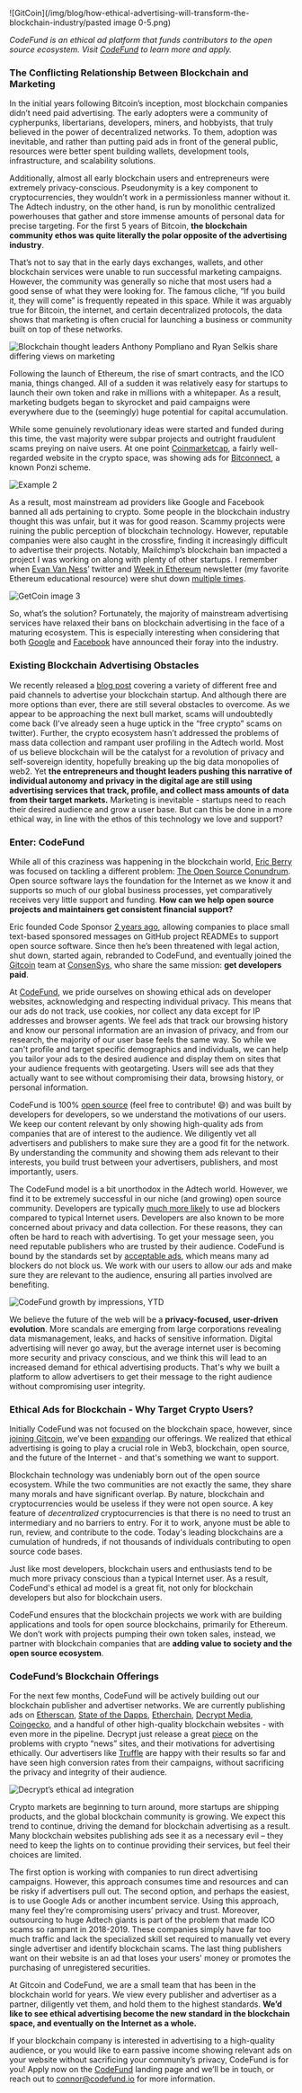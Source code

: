 ![GitCoin](/img/blog/how-ethical-advertising-will-transform-the-blockchain-industry/pasted image 0-5.png)

*CodeFund is an ethical ad platform that funds contributors to the open source ecosystem. Visit [CodeFund](https://codefund.io/) to learn more and apply.*

### The Conflicting Relationship Between Blockchain and Marketing
In the initial years following Bitcoin’s inception, most blockchain companies didn’t need paid advertising. The early adopters were a community of cypherpunks, libertarians, developers, miners, and hobbyists, that truly believed in the power of decentralized networks. To them, adoption was inevitable, and rather than putting paid ads in front of the general public, resources were better spent building wallets, development tools, infrastructure, and scalability solutions.

Additionally, almost all early blockchain users and entrepreneurs were extremely privacy-conscious. Pseudonymity is a key component to cryptocurrencies, they wouldn’t work in a permissionless manner without it. The Adtech industry, on the other hand, is run by monolithic centralized powerhouses that gather and store immense amounts of personal data for precise targeting. For the first 5 years of Bitcoin, **the blockchain community ethos was quite literally the polar opposite of the advertising industry**.

That’s not to say that in the early days exchanges, wallets, and other blockchain services were unable to run successful marketing campaigns. However, the community was generally so niche that most users had a good sense of what they were looking for. The famous cliche, “If you build it, they will come” is frequently repeated in this space. While it was arguably true for Bitcoin, the internet, and certain decentralized protocols, the data shows that marketing is often crucial for launching a business or community built on top of these networks.



![Blockchain thought leaders Anthony Pompliano and Ryan Selkis share differing views on marketing](/img/blog/how-ethical-advertising-will-transform-the-blockchain-industry/getcoin-image-1.jpg "Blockchain thought leaders Anthony Pompliano and Ryan Selkis share differing views on marketing")

Following the launch of Ethereum, the rise of smart contracts, and the ICO mania, things changed. All of a sudden it was relatively easy for startups to launch their own token and rake in millions with a whitepaper. As a result, marketing budgets began to skyrocket and paid campaigns were everywhere due to the (seemingly) huge potential for capital accumulation.

While some genuinely revolutionary ideas were started and funded during this time, the vast majority were subpar projects and outright fraudulent scams preying on naive users. At one point [Coinmarketcap](https://coinmarketcap.com/), a fairly well-regarded website in the crypto space, was showing ads for [Bitconnect](https://en.wikipedia.org/wiki/Bitconnect), a known Ponzi scheme.

![Example 2](/img/blog/how-ethical-advertising-will-transform-the-blockchain-industry/getcoin-image-2.jpg)

As a result, most mainstream ad providers like Google and Facebook banned all ads pertaining to crypto. Some people in the blockchain industry thought this was unfair, but it was for good reason. Scammy projects were ruining the public perception of blockchain technology. However, reputable companies were also caught in the crossfire, finding it increasingly difficult to advertise their projects. Notably, Mailchimp’s blockchain ban impacted a project I was working on along with plenty of other startups. I remember when [Evan Van Ness](https://twitter.com/evan_van_ness)’ twitter and [Week in Ethereum](https://www.weekinethereum.com/) newsletter (my favorite Ethereum educational resource) were shut down [multiple times](https://cointelegraph.com/news/breaking-mailchimp-reportedly-shuts-down-accounts-related-to-crypto-prices-drop).

![GetCoin image 3](/img/blog/how-ethical-advertising-will-transform-the-blockchain-industry/getcoin-image-3.jpg)

So, what’s the solution? Fortunately, the majority of mainstream advertising services have relaxed their bans on blockchain advertising in the face of a maturing ecosystem. This is especially interesting when considering that both [Google](https://www.bloomberg.com/news/articles/2018-03-21/google-is-said-to-work-on-its-own-blockchain-related-technology) and [Facebook](https://libra.org) have announced their foray into the industry.

### Existing Blockchain Advertising Obstacles

We recently released a [blog post](https://codefund.io/blog/how-to-advertise-your-startup-blockchain-project) covering a variety of different free and paid channels to advertise your blockchain startup. And although there are more options than ever, there are still several obstacles to overcome. As we appear to be approaching the next bull market, scams will undoubtedly come back (I’ve already seen a huge uptick in the “free crypto” scams on twitter). Further, the crypto ecosystem hasn’t addressed the problems of mass data collection and rampant user profiling in the Adtech world. Most of us believe blockchain will be the catalyst for a revolution of privacy and self-sovereign identity, hopefully breaking up the big data monopolies of web2. Yet **the entrepreneurs and thought leaders pushing this narrative of individual autonomy and privacy in the digital age are still using advertising services that track, profile, and collect mass amounts of data from their target markets.** Marketing is inevitable - startups need to reach their desired audience and grow a user base. But can this be done in a more ethical way, in line with the ethos of this technology we love and support?

### Enter: CodeFund

While all of this craziness was happening in the blockchain world, [Eric Berry](https://twitter.com/coderberry) was focused on tackling a different problem: [The Open Source Conundrum](https://codefund.io/blog/the-open-source-conundrum-how-do-we-keep-the-lights-on). Open source software lays the foundation for the Internet as we know it and supports so much of our global business processes, yet comparatively receives very little support and funding. **How can we help open source projects and maintainers get consistent financial support?**

Eric founded Code Sponsor [2 years ago](https://changelog.com/founderstalk/56), allowing companies to place small text-based sponsored messages on GitHub project READMEs to support open source software. Since then he’s been threatened with legal action, shut down, started again, rebranded to CodeFund, and eventually joined the [Gitcoin](https://gitcoin.co/) team at [ConsenSys](https://consensys.net/), who share the same mission: **get developers paid**.

At [CodeFund](https://codefund.io/), we pride ourselves on showing ethical ads on developer websites, acknowledging and respecting individual privacy. This means that our ads do not track, use cookies, nor collect any data except for IP addresses and browser agents. We feel ads that track our browsing history and know our personal information are an invasion of privacy, and from our research, the majority of our user base feels the same way. So while we can't profile and target specific demographics and individuals, we can help you tailor your ads to the desired audience and display them on sites that your audience frequents with geotargeting. Users will see ads that they actually want to see without compromising their data, browsing history, or personal information.

CodeFund is 100% [open source](https://github.com/gitcoinco/code_fund_ads) (feel free to contribute! 😄) and was built by developers for developers, so we understand the motivations of our users. We keep our content relevant by only showing high-quality ads from companies that are of interest to the audience. We diligently vet all advertisers and publishers to make sure they are a good fit for the network. By understanding the community and showing them ads relevant to their interests, you build trust between your advertisers, publishers, and most importantly, users.

The CodeFund model is a bit unorthodox in the Adtech world. However, we find it to be extremely successful in our niche (and growing) open source community. Developers are typically [much more likely](https://www.stackoverflowbusiness.com/engagement/resources/the-state-of-developer-engagement-2018) to use ad blockers compared to typical Internet users. Developers are also known to be more concerned about privacy and data collection. For these reasons, they can often be hard to reach with advertising. To get your message seen, you need reputable publishers who are trusted by their audience. CodeFund is bound by the standards set by [acceptable ads](https://acceptableads.com/en/about/criteria), which means many ad blockers do not block us. We work with our users to allow our ads and make sure they are relevant to the audience, ensuring all parties involved are benefiting.

![CodeFund growth by impressions, YTD](/img/blog/how-ethical-advertising-will-transform-the-blockchain-industry/getcoin-image-4.jpg "CodeFund growth by impressions, YTD")

We believe the future of the web will be a **privacy-focused, user-driven evolution**. More scandals are emerging from large corporations revealing data mismanagement, leaks, and hacks of sensitive information. Digital advertising will never go away, but the average internet user is becoming more security and privacy conscious, and we think this will lead to an increased demand for ethical advertising products. That's why we built a platform to allow advertisers to get their message to the right audience without compromising user integrity.

### Ethical Ads for Blockchain - Why Target Crypto Users?

Initially CodeFund was not focused on the blockchain space, however, since [joining Gitcoin](https://medium.com/codefund/code-sponsor-joins-gitcoin-b7d35966b93d), we’ve been [expanding](https://medium.com/gitcoin/codefund-ads-on-etherscan-fae1a3d35b51) our offerings. We realized that ethical advertising is going to play a crucial role in Web3, blockchain, open source, and the future of the Internet - and that's something we want to support.

Blockchain technology was undeniably born out of the open source ecosystem. While the two communities are not exactly the same, they share many morals and have significant overlap. By nature, blockchain and cryptocurrencies would be useless if they were not open source. A key feature of *decentralized* cryptocurrencies is that there is no need to trust an intermediary and no barriers to entry. For it to work, anyone must be able to run, review, and contribute to the code. Today's leading blockchains are a cumulation of hundreds, if not thousands of individuals contributing to open source code bases.

Just like most developers, blockchain users and enthusiasts tend to be much more privacy conscious than a typical Internet user. As a result, CodeFund's ethical ad model is a great fit, not only for blockchain developers but also for blockchain users.

CodeFund ensures that the blockchain projects we work with are building applications and tools for open source blockchains, primarily for Ethereum. We don’t work with projects pumping their own token sales, instead, we partner with blockchain companies that are **adding value to society and the open source ecosystem**.

### CodeFund’s Blockchain Offerings

For the next few months, CodeFund will be actively building out our blockchain publisher and advertiser networks. We are currently publishing ads on [Etherscan](https://etherscan.io/), [State of the Dapps](https://www.stateofthedapps.com/), [Etherchain](https://www.etherchain.org/), [Decrypt Media](https://decrypt.co/), [Coingecko](https://www.coingecko.com/), and a handful of other high-quality blockchain websites - with even more in the pipeline. Decrypt just release a great [piece](https://wp.me/p9ZACC-1Vv) on the problems with crypto “news” sites, and their motivations for advertising ethically. Our advertisers like [Truffle](https://www.trufflesuite.com/) are happy with their results so far and have seen high conversion rates from their campaigns, without sacrificing the privacy and integrity of their audience.

![Decrypt’s ethical ad integration](/img/blog/how-ethical-advertising-will-transform-the-blockchain-industry/getcoin-image-5.jpg "Decrypt’s ethical ad integration")

Crypto markets are beginning to turn around, more startups are shipping products, and the global blockchain community is growing. We expect this trend to continue, driving the demand for blockchain advertising as a result. Many blockchain websites publishing ads see it as a necessary evil – they need to keep the lights on to continue providing their services, but feel their choices are limited.

The first option is working with companies to run direct advertising campaigns. However, this approach consumes time and resources and can be risky if advertisers pull out. The second option, and perhaps the easiest, is to use Google Ads or another incumbent service. Using this approach, many feel they’re compromising users’ privacy and trust. Moreover, outsourcing to huge Adtech giants is part of the problem that made ICO scams so rampant in 2018-2019. These companies simply have far too much traffic and lack the specialized skill set required to manually vet every single advertiser and identify blockchain scams. The last thing publishers want on their website is an ad that loses your users' money or promotes the purchasing of unregistered securities.

At Gitcoin and CodeFund, we are a small team that has been in the blockchain world for years. We view every publisher and advertiser as a partner, diligently vet them, and hold them to the highest standards. **We’d like to see ethical advertising become the new standard in the blockchain space, and eventually on the Internet as a whole.**

If your blockchain company is interested in advertising to a high-quality audience, or you would like to earn passive income showing relevant ads on your website without sacrificing your community’s privacy, CodeFund is for you! Apply now on the [CodeFund](https://codefund.io/) landing page and we’ll be in touch, or reach out to [connor@codefund.io](mailto:connor@codefund.io) for more information.
